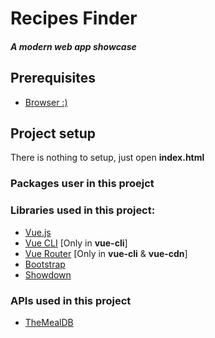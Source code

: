 # Recipes Finder
##### A modern web app showcase 

## Prerequisites
 - [Browser :)](https://www.google.com/chrome/b/)

## Project setup
There is nothing to setup, just open **index.html**

### Packages user in this proejct
### Libraries used in this project:
 - [Vue.js](https://vuejs.org/)
 - [Vue CLI](https://cli.vuejs.org/) [Only in **vue-cli**]
 - [Vue Router](https://router.vuejs.org/) [Only in **vue-cli** & **vue-cdn**]
 - [Bootstrap](https://getbootstrap.com/) 
 - [Showdown](https://github.com/showdownjs/showdown)
 
 ### APIs used in this project
  - [TheMealDB](https://www.themealdb.com/api.php)
